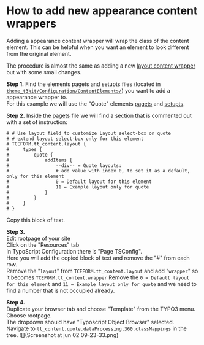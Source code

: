 # How to add new appearance content wrappers

Adding a appearance content wrapper will wrap the class of the content element. This can be helpful when you want an element to look different from the original element.

The procedure is almost the same as adding a new [layout content wrapper](https://pixelant.gitbooks.io/doc/content/how_to_add_new_layout_content_wrappers.html) but with some small changes.

**Step 1.** Find the elements pagets and setupts files (located in [```theme_t3kit/Configuration/ContentElements/```](https://github.com/t3kit/theme_t3kit/tree/master/Configuration/ContentElements))  you want to add a appearance wrapper to.  
For this example we will use the "Quote" elements [pagets](https://github.com/t3kit/theme_t3kit/blob/master/Configuration/ContentElements/Quote.pagets) and [setupts](https://github.com/t3kit/theme_t3kit/blob/master/Configuration/ContentElements/Quote.setupts).  

**Step 2.** Inside the [pagets](https://github.com/t3kit/theme_t3kit/blob/master/Configuration/ContentElements/Quote.pagets) file we will find a section that is commented out with a set of instruction:
```
# # Use layout field to customize Layout select-box on quote
# # extend layout select-box only for this element
# TCEFORM.tt_content.layout {
#     types {
#         quote {
#             addItems {
#                 --div-- = Quote layouts:
#                 # add value with index 0, to set it as a default, only for this element
#                 0 = Default layout for this element
#                 11 = Example layout only for quote
#             }
#         }
#     }
# }
```
Copy this block of text.

**Step 3.**  
Edit rootpage of your site   
Click on the "Resources" tab  
In TypoScript Configuration there is "Page TSConfig".    
Here you will add the copied block of text and remove the "#" from each row.  
Remove the "```layout```" from ```TCEFORM.tt_content.layout``` and add "```wrapper```" so it becomes ```TCEFORM.tt_content.wrapper```
Remove the ```0 = Default layout for this element``` and ```11 = Example layout only for quote```  and we need to find a number that is not occupied already.

**Step 4.**  
Duplicate your browser tab and choose "Template" from the TYPO3 menu.  
Choose rootpage.  
The dropdown should have "Typoscript Object Browser" selected.  
Navigate to ```tt_content.quote.dataProcessing.360.classMappings``` in the tree. 
![](Screenshot at jun 02 09-23-33.png)